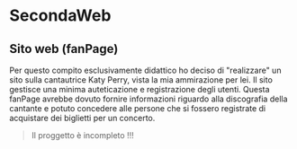 # SecondaWeb
## Sito web (fanPage) 

Per questo compito esclusivamente didattico ho deciso di "realizzare" un sito sulla cantautrice Katy Perry, vista la mia ammirazione per lei.
Il sito gestisce una minima auteticazione e registrazione degli utenti. 
Questa fanPage avrebbe dovuto fornire informazioni riguardo alla discografia della cantante e potuto concedere alle persone che si fossero registrate di acquistare dei biglietti per un concerto. 

>Il proggetto è incompleto !!!
